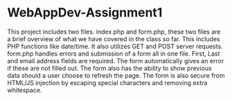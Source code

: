 # WebAppDev-Assignment1
This project includes two files. index.php and form.php, these two files are a brief overview of what we have covered in the class so far. This includes PHP functions like date/time. It also utilizes GET and POST server requests. form.php handles errors and submission of a form all in one file. First, Last and email address fields are required. The form automatically gives an error if these are not filled out. The form also has the ability to show previous data should a user choose to refresh the page. The form is also secure from HTML/JS injection by escaping special characters and removing extra whitespace.
